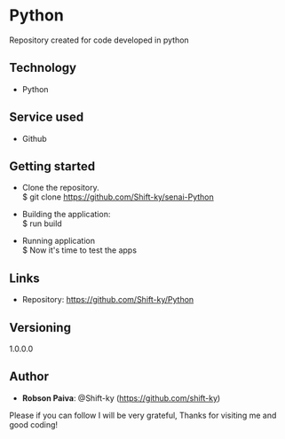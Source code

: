 # Python
  Repository created for code developed in python

## Technology
* Python
## Service used
* Github

## Getting started
* Clone the repository. <br>
$ git clone https://github.com/Shift-ky/senai-Python
* Building the application: <br>
$ run build

* Running application <br>
$ Now it's time to test the apps

## Links

* Repository: https://github.com/Shift-ky/Python

## Versioning
1.0.0.0

## Author
* <Strong>Robson Paiva</strong>: @Shift-ky (https://github.com/shift-ky)


Please if you can follow I will be very grateful, Thanks for visiting me and good coding!
